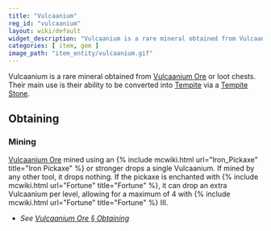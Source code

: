 ```yaml
---
title: "Vulcaanium"
reg_id: "vulcaanium"
layout: wiki/default
widget_description: "Vulcaanium is a rare mineral obtained from Vulcaanium Ore or loot chests"
categories: [ item, gem ]
image_path: "item_entity/vulcaanium.gif"
---
```


Vulcaanium is a rare mineral obtained from [Vulcaanium Ore](/wiki/Vulcaanium_Ore) or loot chests. Their main use is their ability to be converted into [Tempite](/wiki/Tempite) via a [Tempite Stone](/wiki/Tempite_Stone).

## Obtaining
### Mining
[Vulcaanium Ore](/wiki/Vulcaanium_Ore) mined using an {% include mcwiki.html url="Iron_Pickaxe" title="Iron Pickaxe" %} or stronger drops a single Vulcaanium. If mined by any other tool, it drops nothing. If the pickaxe is enchanted with {% include mcwiki.html url="Fortune" title="Fortune" %}, it can drop an extra Vulcaanium per level, allowing for a maximum of 4 with {% include mcwiki.html url="Fortune" title="Fortune" %} III.
- *See [Vulcaanium Ore § Obtaining](/wiki/Vulcaanium_Ore#obtaining)*

<!-- ## Usage
### Crafting
<recipe includes> -->

<!-- ## Advancements
<advancements> -->
